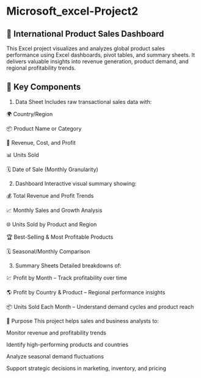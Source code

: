 # Microsoft_excel-Project2
💼 International Product Sales Dashboard
-------------------------------------------
This Excel project visualizes and analyzes global product sales performance using Excel dashboards, pivot tables, and summary sheets. It delivers valuable insights into revenue generation, product demand, and regional profitability trends.

🔧 Key Components
--------------------
1. Data Sheet
Includes raw transactional sales data with:

🌍 Country/Region

📦 Product Name or Category

🧾 Revenue, Cost, and Profit

📊 Units Sold

🗓️ Date of Sale (Monthly Granularity)

2. Dashboard
Interactive visual summary showing:

💰 Total Revenue and Profit Trends

📈 Monthly Sales and Growth Analysis

🌐 Units Sold by Product and Region

🏆 Best-Selling & Most Profitable Products

🗓️ Seasonal/Monthly Comparison

3. Summary Sheets
Detailed breakdowns of:

💹 Profit by Month – Track profitability over time

🌎 Profit by Country & Product – Regional performance insights

📦 Units Sold Each Month – Understand demand cycles and product reach

🎯 Purpose
This project helps sales and business analysts to:

Monitor revenue and profitability trends

Identify high-performing products and countries

Analyze seasonal demand fluctuations

Support strategic decisions in marketing, inventory, and pricing
